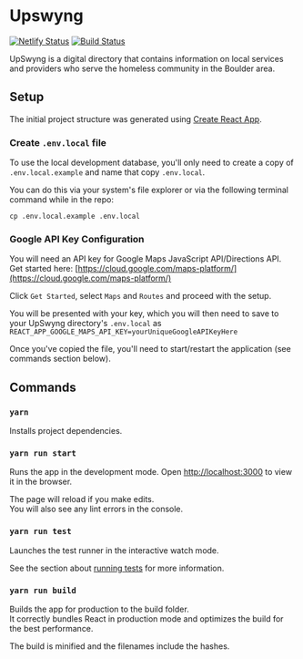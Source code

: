 # Upswyng

[![Netlify Status](https://api.netlify.com/api/v1/badges/d594885b-4ffa-496d-8e1b-78d23f55e6c2/deploy-status)](https://app.netlify.com/sites/upswyng/deploys)
[![Build Status](https://travis-ci.org/CodeForBoulder/upswyng.svg?branch=master)](https://travis-ci.org/CodeForBoulder/upswyng)

UpSwyng is a digital directory that contains information on local services and providers who serve the homeless community in the Boulder area.

## Setup

The initial project structure was generated using [Create React App](https://github.com/facebook/create-react-app).

### Create `.env.local` file

To use the local development database, you'll only need to create a copy of `.env.local.example` and name that copy `.env.local`.

You can do this via your system's file explorer or via the following terminal command while in the repo:

```
cp .env.local.example .env.local
```

### Google API Key Configuration

You will need an API key for Google Maps JavaScript API/Directions API.
Get started here: [https://cloud.google.com/maps-platform/](https://cloud.google.com/maps-platform/)

Click `Get Started`, select `Maps` and `Routes` and proceed with the setup.

You will be presented with your key, which you will then need to save to your UpSwyng directory's `.env.local` as `REACT_APP_GOOGLE_MAPS_API_KEY=yourUniqueGoogleAPIKeyHere`

Once you've copied the file, you'll need to start/restart the application (see commands section below).

## Commands

### `yarn`

Installs project dependencies.

### `yarn run start`

Runs the app in the development mode.
Open [http://localhost:3000](http://localhost:3000) to view it in the browser.

The page will reload if you make edits.<br>
You will also see any lint errors in the console.

### `yarn run test`

Launches the test runner in the interactive watch mode.

See the section about [running tests](https://facebook.github.io/create-react-app/docs/running-tests) for more information.

### `yarn run build`

Builds the app for production to the build folder.<br>
It correctly bundles React in production mode and optimizes the build for the best performance.

The build is minified and the filenames include the hashes.
